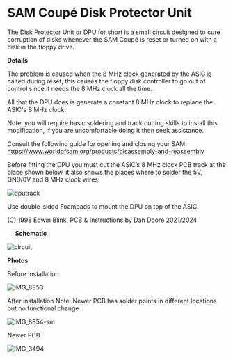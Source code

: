# SAM Coupé Disk Protector Unit

The Disk Protector Unit or DPU for short is a small circuit designed to cure corruption of disks whenever the SAM Coupé is reset or turned on with a disk in the floppy drive.

**Details**

The problem is caused when the 8 MHz clock generated by the ASIC is halted during reset, this causes the floppy disk controller to go out of control since it needs the 8 MHz clock all the time.

All that the DPU does is generate a constant 8 MHz clock to replace the ASIC's 8 MHz clock.

Note: you will require basic soldering and track cutting skills to install this modification, if you are uncomfortable doing it then seek assistance.

Consult the following guide for opening and closing your SAM: https://www.worldofsam.org/products/disassembly-and-reassembly 

Before fitting the DPU you must cut the ASIC’s 8 MHz clock PCB track at the place shown below, it also shows the places where to solder the 5V, GND/0V and 8 MHz clock wires.

![dputrack](https://user-images.githubusercontent.com/43847005/113261335-3d541580-92c7-11eb-9bb7-fb3a9cc7e30b.gif) 

Use double-sided Foampads to mount the DPU on top of the ASIC.

(C) 1998 Edwin Blink, PCB & Instructions by Dan Dooré 2021/2024

 
**Schematic**

![circuit](https://user-images.githubusercontent.com/43847005/113261823-d4b96880-92c7-11eb-9d5e-4f2524c69964.png)

**Photos**

Before installation

![IMG_8853](https://user-images.githubusercontent.com/43847005/113261393-53fa6c80-92c7-11eb-9b69-b5fd2b3b0cec.jpg)

After installation
Note: Newer PCB has solder points in different locations but no functional change.

![IMG_8854-sm](https://user-images.githubusercontent.com/43847005/113261524-78564900-92c7-11eb-8bac-6ecea7835042.jpg)

Newer PCB

![IMG_3494](https://github.com/user-attachments/assets/16e2fdbf-a3a9-4ede-b634-1757ec9e5b40)
